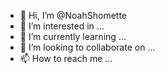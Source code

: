 - 👋 Hi, I’m @NoahShomette
- 👀 I’m interested in ...
- 🌱 I’m currently learning ...
- 💞️ I’m looking to collaborate on ...
- 📫 How to reach me ...

<!---
NoahShomette/NoahShomette is a ✨ special ✨ repository because its `README.md` (this file) appears on your GitHub profile.
You can click the Preview link to take a look at your changes.
--->
